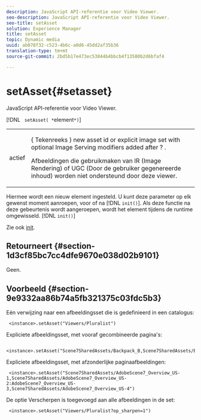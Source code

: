 ```yaml
---
description: JavaScript API-referentie voor Video Viewer.
seo-description: JavaScript API-referentie voor Video Viewer.
seo-title: setAsset
solution: Experience Manager
title: setAsset
topic: Dynamic media
uuid: ab078f32-c523-4b6c-a0d6-45dd2af35b36
translation-type: tm+mt
source-git-commit: 2bd5b17e473ec53844b4bbcb4f13580b2d6bfaf4

---
```



# setAsset{#setasset}

JavaScript API-referentie voor Video Viewer.

[!DNL ` setAsset( *`element`*)`]

<table id="table_896DFF34A68A403DB93A6D597461A573"> 
 <tbody> 
  <tr> 
   <td colname="col1"> <p> <span class="codeph"> <span class="varname"> actief </span></span> </p> </td> 
   <td colname="col2"> <p>{ <span class="codeph"> Tekenreeks </span>} new asset id or explicit image set with optional Image Serving modifiers added after <span class="codeph"> ? </span>. </p> <p> Afbeeldingen die gebruikmaken van IR (Image Rendering) of UGC (Door de gebruiker gegenereerde inhoud) worden niet ondersteund door deze viewer. </p> </td> 
  </tr> 
 </tbody> 
</table>

Hiermee wordt een nieuw element ingesteld. U kunt deze parameter op elk gewenst moment aanroepen, voor of na [!DNL `init()`]. Als deze functie na deze gebeurtenis wordt aangeroepen, wordt het element tijdens de runtime omgewisseld. [!DNL `init()`]

Zie ook [init](../../../c-html5-s7-aem-asset-viewers/c-html5-20-ecatalog-viewer-about/c-html5-20-ecatalog-viewer-javascriptapiref/r-html5-ecatalog-viewer-20-javascriptapiref-init.md#reference-aee94dd92a28410784f7a1792e28683b).

## Retourneert {#section-1d3cf85bc7cc4dfe9670e038d02b9101}

Geen.

## Voorbeeld {#section-9e9332aa86b74a5fb321375c03fdc5b3}

Eén verwijzing naar een afbeeldingsset die is gedefinieerd in een catalogus:

```
 <instance>.setAsset("Viewers/Pluralist")
```

Expliciete afbeeldingsset, met vooraf gecombineerde pagina&#39;s:

```
 <instance>.setAsset("Scene7SharedAssets/Backpack_B,Scene7SharedAssets/Backpack_C,Scene7SharedAssets/Backpack_H,Scene7SharedAssets/Backpack_J")
```

Expliciete afbeeldingsset, met afzonderlijke paginaafbeeldingen:

```
 <instance>.setAsset("Scene7SharedAssets/AdobeScene7_Overview_US-1,Scene7SharedAssets/AdobeScene7_Overview_US-2:AdobeScene7_Overview_US-3,Scene7SharedAssets/AdobeScene7_Overview_US-4")
```

De optie Verscherpen is toegevoegd aan alle afbeeldingen in de set:

```
 <instance>.setAsset("Viewers/Pluralist?op_sharpen=1")
```


